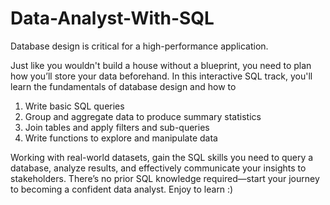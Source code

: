 # Data-Analyst-With-SQL
Database design is critical for a high-performance application. 

Just like you wouldn't build a house without a blueprint, you need to plan how you’ll store your data beforehand. In this interactive SQL track, you'll learn the fundamentals of database design and how to

1. Write basic SQL queries
3. Group and aggregate data to produce summary statistics
4. Join tables and apply filters and sub-queries
5. Write functions to explore and manipulate data

Working with real-world datasets, gain the SQL skills you need to query a database, analyze results, and effectively communicate your insights to stakeholders. There’s no prior SQL knowledge required—start your journey to becoming a confident data analyst. Enjoy to learn :)
